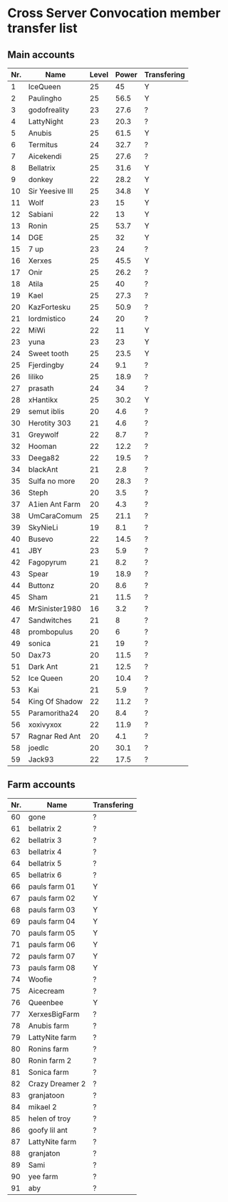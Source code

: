 # Cross Server Convocation member transfer list

## Main accounts

| **Nr.** | **Name** | **Level** | **Power** | **Transfering** |
| ----------- | ----------- | ----------- | ----------- | ----------- |
| 1 | IceQueen | 25 | 45 | Y |
| 2 | Paulingho | 25 | 56.5 | Y |
| 3 | godofreality | 23 | 27.6 | ? |
| 4 | LattyNight | 23 | 20.3 | ? |
| 5 | Anubis | 25 | 61.5 | Y |
| 6 | Termitus | 24 | 32.7 | ? |
| 7 | Aicekendi | 25 | 27.6 | ? |
| 8 | Bellatrix | 25 | 31.6 | Y |
| 9 | donkey | 22 | 28.2 | Y |
| 10 | Sir Yeesive III | 25 | 34.8 | Y |
| 11 | Wolf | 23 | 15 | Y |
| 12 | Sabiani | 22 | 13 | Y |
| 13 | Ronin | 25 | 53.7 | Y |
| 14 | DGE | 25 | 32 | Y |
| 15 | 7 up | 23 | 24 | ? |
| 16 | Xerxes | 25 | 45.5 | Y |
| 17 | Onir | 25 | 26.2 | ? |
| 18 | Atila | 25 | 40 | ? |
| 19 | Kael | 25 | 27.3 | ? |
| 20 | KazFortesku | 25 | 50.9 | ? |
| 21 | lordmistico | 24 | 20 | ? |
| 22 | MiWi | 22 | 11 | Y |
| 23 | yuna | 23 | 23 | Y |
| 24 | Sweet tooth | 25 | 23.5 | Y |
| 25 | Fjerdingby | 24 | 9.1 | ? |
| 26 | liliko | 25 | 18.9 | ? |
| 27 | prasath | 24 | 34 | ? |
| 28 | xHantikx | 25 | 30.2 | Y |
| 29 | semut iblis | 20 | 4.6 | ? |
| 30 | Herotity 303 | 21 | 4.6 | ? |
| 31 | Greywolf | 22 | 8.7 | ? |
| 32 | Hooman | 22 | 12.2 | ? |
| 33 | Deega82 | 22 | 19.5 | ? |
| 34 | blackAnt | 21 | 2.8 | ? |
| 35 | Sulfa no more | 20 | 28.3 | ? |
| 36 | Steph | 20 | 3.5 | ? |
| 37 | A1ien Ant Farm | 20 | 4.3 | ? |
| 38 | UmCaraComum | 25 | 21.1 | ? |
| 39 | SkyNieLi | 19 | 8.1 | ? |
| 40 | Busevo | 22 | 14.5 | ? |
| 41 | JBY | 23 | 5.9 | ? |
| 42 | Fagopyrum | 21 | 8.2 | ? |
| 43 | Spear | 19 | 18.9 | ? |
| 44 | Buttonz | 20 | 8.6 | ? |
| 45 | Sham | 21 | 11.5 | ? |
| 46 | MrSinister1980 | 16 | 3.2 | ? |
| 47 | Sandwitches | 21 | 8 | ? |
| 48 | prombopulus | 20 | 6 | ? |
| 49 | sonica | 21 | 19 | ? |
| 50 | Dax73 | 20 | 11.5 | ? |
| 51 | Dark Ant | 21 | 12.5 | ? |
| 52 | Ice Queen | 20 | 10.4 | ? |
| 53 | Kai | 21 | 5.9 | ? |
| 54 | King Of Shadow | 22 | 11.2 | ? |
| 55 | Paramoritha24 | 20 | 8.4 | ? |
| 56 | xoxivyxox | 22 | 11.9 | ? |
| 57 | Ragnar Red Ant | 20 | 4.1 | ? |
| 58 | joedlc | 20 | 30.1 | ? |
| 59 | Jack93 | 22 | 17.5 | ? |

## Farm accounts

| **Nr.** | **Name** | **Transfering** |
| ----------- | ----------- | ----------- |
| 60 | gone | ? |
| 61 | bellatrix 2 | ? |
| 62 | bellatrix 3 | ? |
| 63 | bellatrix 4 | ? |
| 64 | bellatrix 5 | ? |
| 65 | bellatrix 6 | ? |
| 66 | pauls farm 01 | Y |
| 67 | pauls farm 02 | Y |
| 68 | pauls farm 03 | Y |
| 69 | pauls farm 04 | Y |
| 70 | pauls farm 05 | Y |
| 71 | pauls farm 06 | Y |
| 72 | pauls farm 07 | Y |
| 73 | pauls farm 08 | Y |
| 74 | Woofie | ? |
| 75 | Aicecream | ? |
| 76 | Queenbee | Y |
| 77 | XerxesBigFarm | ? |
| 78 | Anubis farm | ? |
| 79 | LattyNite farm | ? |
| 80 | Ronins farm | ? |
| 80 | Ronin farm 2 | ? |
| 81 | Sonica farm | ? |
| 82 | Crazy Dreamer 2 | ? |
| 83 | granjatoon | ? |
| 84 | mikael 2 | ? |
| 85 | helen of troy | ? |
| 86 | goofy lil ant | ? |
| 87 | LattyNite farm | ? |
| 88 | granjaton | ? |
| 89 | Sami | ? |
| 90 | yee farm | ? |
| 91 | aby | ? |
